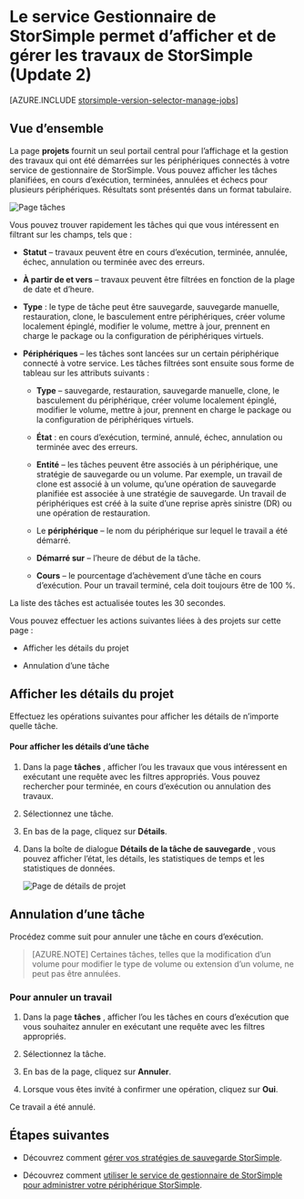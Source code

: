 <properties 
   pageTitle="Permet d’afficher et de gérer les travaux de StorSimple | Microsoft Azure"
   description="Décrit la page de travaux du service Gestionnaire de StorSimple et comment l’utiliser pour effectuer le suivi des travaux de sauvegarde planifiées, actuelles et récentes."
   services="storsimple"
   documentationCenter="NA"
   authors="alkohli"
   manager="carmonm"
   editor=""/>
<tags 
   ms.service="storsimple"
   ms.devlang="NA"
   ms.topic="article"
   ms.tgt_pltfrm="NA"
   ms.workload="TBD"
   ms.date="08/17/2016"
   ms.author="alkohli" />

# <a name="use-the-storsimple-manager-service-to-view-and-manage-storsimple-jobs-update-2"></a>Le service Gestionnaire de StorSimple permet d’afficher et de gérer les travaux de StorSimple (Update 2)

[AZURE.INCLUDE [storsimple-version-selector-manage-jobs](../../includes/storsimple-version-selector-manage-jobs.md)]

## <a name="overview"></a>Vue d’ensemble

La page **projets** fournit un seul portail central pour l’affichage et la gestion des travaux qui ont été démarrées sur les périphériques connectés à votre service de gestionnaire de StorSimple. Vous pouvez afficher les tâches planifiées, en cours d’exécution, terminées, annulées et échecs pour plusieurs périphériques. Résultats sont présentés dans un format tabulaire. 

![Page tâches](./media/storsimple-manage-jobs-u2/jobs.png)

Vous pouvez trouver rapidement les tâches qui que vous intéressent en filtrant sur les champs, tels que :

- **Statut** – travaux peuvent être en cours d’exécution, terminée, annulée, échec, annulation ou terminée avec des erreurs.
- **À partir de et vers** – travaux peuvent être filtrées en fonction de la plage de date et d’heure.
- **Type** : le type de tâche peut être sauvegarde, sauvegarde manuelle, restauration, clone, le basculement entre périphériques, créer volume localement épinglé, modifier le volume, mettre à jour, prennent en charge le package ou la configuration de périphériques virtuels.

- **Périphériques** – les tâches sont lancées sur un certain périphérique connecté à votre service.
Les tâches filtrées sont ensuite sous forme de tableau sur les attributs suivants :

    - **Type** – sauvegarde, restauration, sauvegarde manuelle, clone, le basculement du périphérique, créer volume localement épinglé, modifier le volume, mettre à jour, prennent en charge le package ou la configuration de périphériques virtuels.

    - **État** : en cours d’exécution, terminé, annulé, échec, annulation ou terminée avec des erreurs.

    - **Entité** – les tâches peuvent être associés à un périphérique, une stratégie de sauvegarde ou un volume. Par exemple, un travail de clone est associé à un volume, qu’une opération de sauvegarde planifiée est associée à une stratégie de sauvegarde. Un travail de périphériques est créé à la suite d’une reprise après sinistre (DR) ou une opération de restauration.

    - Le **périphérique** – le nom du périphérique sur lequel le travail a été démarré.

    - **Démarré sur** – l’heure de début de la tâche.

    - **Cours** – le pourcentage d’achèvement d’une tâche en cours d’exécution. Pour un travail terminé, cela doit toujours être de 100 %.

La liste des tâches est actualisée toutes les 30 secondes.

Vous pouvez effectuer les actions suivantes liées à des projets sur cette page :

- Afficher les détails du projet

- Annulation d’une tâche

## <a name="view-job-details"></a>Afficher les détails du projet

Effectuez les opérations suivantes pour afficher les détails de n’importe quelle tâche.

#### <a name="to-view-job-details"></a>Pour afficher les détails d’une tâche

1. Dans la page **tâches** , afficher l’ou les travaux que vous intéressent en exécutant une requête avec les filtres appropriés. Vous pouvez rechercher pour terminée, en cours d’exécution ou annulation des travaux.

2. Sélectionnez une tâche.

3. En bas de la page, cliquez sur **Détails**.

4. Dans la boîte de dialogue **Détails de la tâche de sauvegarde** , vous pouvez afficher l’état, les détails, les statistiques de temps et les statistiques de données.
 
    ![Page de détails de projet](./media/storsimple-manage-jobs-u2/JobDetails.png)

## <a name="cancel-a-job"></a>Annulation d’une tâche

Procédez comme suit pour annuler une tâche en cours d’exécution.

>[AZURE.NOTE] Certaines tâches, telles que la modification d’un volume pour modifier le type de volume ou extension d’un volume, ne peut pas être annulées.

### <a name="to-cancel-a-job"></a>Pour annuler un travail

1. Dans la page **tâches** , afficher l’ou les tâches en cours d’exécution que vous souhaitez annuler en exécutant une requête avec les filtres appropriés.

1. Sélectionnez la tâche.

1. En bas de la page, cliquez sur **Annuler**.

1. Lorsque vous êtes invité à confirmer une opération, cliquez sur **Oui**.

Ce travail a été annulé.

## <a name="next-steps"></a>Étapes suivantes

- Découvrez comment [gérer vos stratégies de sauvegarde StorSimple](storsimple-manage-backup-policies.md).

- Découvrez comment [utiliser le service de gestionnaire de StorSimple pour administrer votre périphérique StorSimple](storsimple-manager-service-administration.md).
